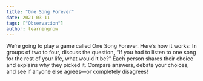 ```yaml
---
title: "One Song Forever"
date: 2021-03-11
tags: ["Observation"]
author: learningnow
---
```


We’re going to play a game called One Song Forever. Here’s how it works: In groups of two to four, discuss the question, “If you had to listen to one song for the rest of your life, what would it be?” Each person shares their choice and explains why they picked it. Compare answers, debate your choices, and see if anyone else agrees—or completely disagrees!
